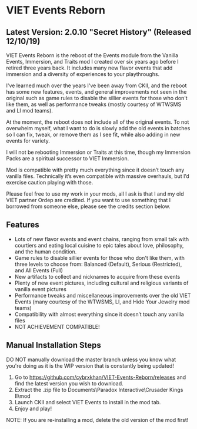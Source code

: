# VIET Events Reborn

## Latest Version: 2.0.10 "Secret History" (Released 12/10/19)

VIET Events Reborn is the reboot of the Events module from the Vanilla Events, Immersion, and Traits mod I created over six years ago before I retired three years back. It includes many new flavor events that add immersion and a diversity of experiences to your playthroughs.

I've learned much over the years I've been away from CKII, and the reboot has some new features, events, and general improvements not seen in the original such as game rules to disable the sillier events for those who don't like them, as well as performance tweaks (mostly courtesy of WTWSMS and LI mod teams). 

At the moment, the reboot does not include all of the original events. To not overwhelm myself, what I want to do is slowly add the old events in batches so I can fix, tweak, or remove them as I see fit, while also adding in new events for variety.

I will not be rebooting Immersion or Traits at this time, though my Immersion Packs are a spiritual successor to VIET Immersion.

Mod is compatible with pretty much everything since it doesn’t touch any vanilla files. Technically it’s even compatible with massive overhauls, but I’d exercise caution playing with those.

Please feel free to use my work in your mods, all I ask is that I and my old VIET partner Ordep are credited. If you want to use something that I borrowed from someone else, please see the credits section below.


## Features

- Lots of new flavor events and event chains, ranging from small talk with courtiers and eating local cuisine to epic tales about love, philosophy, and the human condition.
- Game rules to disable sillier events for those who don't like them, with three levels to choose from: Balanced (Default), Serious (Restricted), and All Events (Full)
- New artifacts to collect and nicknames to acquire from these events
- Plenty of new event pictures, including cultural and religious variants of vanilla event pictures
- Performance tweaks and miscellaneous improvements over the old VIET Events (many courtesy of the WTWSMS, LI, and Hide Your Jewelry mod teams)
- Compatibility with almost everything since it doesn’t touch any vanilla files
- NOT ACHIEVEMENT COMPATIBLE!



## Manual Installation Steps

DO NOT manually download the master branch unless you know what you're doing as it is the WIP version that is constantly being updated!

1. Go to https://github.com/cybrxkhan/VIET-Events-Reborn/releases and find the latest version you wish to download.
2. Extract the .zip file to Documents\Paradox Interactive\Crusader Kings II\mod
2. Launch CKII and select VIET Events to install in the mod tab.
3. Enjoy and play!

NOTE: If you are re-installing a mod, delete the old version of the mod first!
